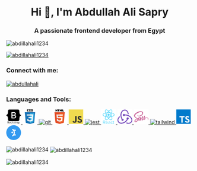 <h1 align="center">Hi 👋, I'm Abdullah Ali Sapry</h1>
<h3 align="center">A passionate frontend developer from Egypt</h3>

<p align="left"> <img src="https://komarev.com/ghpvc/?username=abdillahali1234&label=Profile%20views&color=0e75b6&style=flat" alt="abdillahali1234" /> </p>

<p align="left"> <a href="https://github.com/ryo-ma/github-profile-trophy"><img src="https://github-profile-trophy.vercel.app/?username=abdillahali1234" alt="abdillahali1234" /></a> </p>

<h3 align="left">Connect with me:</h3>
<p align="left">
<a href="https://fb.com/abdullahali" target="blank"><img align="center" src="https://raw.githubusercontent.com/rahuldkjain/github-profile-readme-generator/master/src/images/icons/Social/facebook.svg" alt="abdullahali" height="30" width="40" /></a>
</p>

<h3 align="left">Languages and Tools:</h3>
<p align="left"> <a href="https://getbootstrap.com" target="_blank" rel="noreferrer"> <img src="https://raw.githubusercontent.com/devicons/devicon/master/icons/bootstrap/bootstrap-plain-wordmark.svg" alt="bootstrap" width="40" height="40"/> </a> <a href="https://www.w3schools.com/css/" target="_blank" rel="noreferrer"> <img src="https://raw.githubusercontent.com/devicons/devicon/master/icons/css3/css3-original-wordmark.svg" alt="css3" width="40" height="40"/> </a> <a href="https://git-scm.com/" target="_blank" rel="noreferrer"> <img src="https://www.vectorlogo.zone/logos/git-scm/git-scm-icon.svg" alt="git" width="40" height="40"/> </a> <a href="https://www.w3.org/html/" target="_blank" rel="noreferrer"> <img src="https://raw.githubusercontent.com/devicons/devicon/master/icons/html5/html5-original-wordmark.svg" alt="html5" width="40" height="40"/> </a> <a href="https://developer.mozilla.org/en-US/docs/Web/JavaScript" target="_blank" rel="noreferrer"> <img src="https://raw.githubusercontent.com/devicons/devicon/master/icons/javascript/javascript-original.svg" alt="javascript" width="40" height="40"/> </a> <a href="https://jestjs.io" target="_blank" rel="noreferrer"> <img src="https://www.vectorlogo.zone/logos/jestjsio/jestjsio-icon.svg" alt="jest" width="40" height="40"/> </a> <a href="https://reactjs.org/" target="_blank" rel="noreferrer"> <img src="https://raw.githubusercontent.com/devicons/devicon/master/icons/react/react-original-wordmark.svg" alt="react" width="40" height="40"/> </a> <a href="https://redux.js.org" target="_blank" rel="noreferrer"> <img src="https://raw.githubusercontent.com/devicons/devicon/master/icons/redux/redux-original.svg" alt="redux" width="40" height="40"/> </a> <a href="https://sass-lang.com" target="_blank" rel="noreferrer"> <img src="https://raw.githubusercontent.com/devicons/devicon/master/icons/sass/sass-original.svg" alt="sass" width="40" height="40"/> </a> <a href="https://tailwindcss.com/" target="_blank" rel="noreferrer"> <img src="https://www.vectorlogo.zone/logos/tailwindcss/tailwindcss-icon.svg" alt="tailwind" width="40" height="40"/> </a> <a href="https://www.typescriptlang.org/" target="_blank" rel="noreferrer"> <img src="https://raw.githubusercontent.com/devicons/devicon/master/icons/typescript/typescript-original.svg" alt="typescript" width="40" height="40"/> </a>
         <a href="https://mantine.dev/" target="_blank" rel="noreferrer"><svg xmlns="http://www.w3.org/2000/svg" width="40" height="40" viewBox="0 0 256 258"><path fill="#339AF0" d="M256 128.661C256 57.604 198.693 0 128.002 0C57.307 0 0 57.604 0 128.661c0 71.056 57.307 128.662 128 128.662s128-57.606 128-128.662Z"/><path fill="#FFF" d="M110.576 64.111a9.707 9.707 0 0 1 7.227 1.82a79.107 79.107 0 0 1 11.68 10.685l.874.993h27.61c5.384 0 9.744 4.374 9.744 9.777c0 5.283-4.176 9.583-9.388 9.771l-.357.007h-15.25a77.617 77.617 0 0 1 6.426 31.087a77.617 77.617 0 0 1-5.979 30.03l-.448 1.054h15.242c5.386 0 9.747 4.376 9.747 9.778c0 5.282-4.178 9.584-9.39 9.772l-.357.007H130.34a79.11 79.11 0 0 1-12.546 11.666a9.715 9.715 0 0 1-13.63-2.027a9.805 9.805 0 0 1-1.623-3.451a9.805 9.805 0 0 1 1.096-7.409a9.696 9.696 0 0 1 2.551-2.82c14.91-11.107 23.469-28.09 23.469-46.602c0-18.511-8.56-35.494-23.469-46.602a9.693 9.693 0 0 1-2.554-2.82a9.842 9.842 0 0 1 .287-10.521l.243-.346a9.813 9.813 0 0 1 6.411-3.849Zm-1.755 47.41a14.435 14.435 0 0 1 4.728 3.258a14.62 14.62 0 0 1 3.105 4.857a14.745 14.745 0 0 1 .995 5.696a14.68 14.68 0 0 1-4.35 10.096a14.356 14.356 0 0 1-10.084 4.152a14.356 14.356 0 0 1-10.088-4.152a14.68 14.68 0 0 1-4.349-10.096a14.748 14.748 0 0 1 .998-5.696a14.62 14.62 0 0 1 3.105-4.857a14.434 14.434 0 0 1 4.726-3.257a14.303 14.303 0 0 1 11.214 0Z"/></svg> </a>

 </p>

<p><img align="left" src="https://github-readme-stats.vercel.app/api/top-langs?username=abdillahali1234&show_icons=true&locale=en&layout=compact" alt="abdillahali1234" /></p>

<p>&nbsp;<img align="center" src="https://github-readme-stats.vercel.app/api?username=abdillahali1234&show_icons=true&locale=en" alt="abdillahali1234" /></p>

<p><img align="center" src="https://github-readme-streak-stats.herokuapp.com/?user=abdillahali1234&" alt="abdillahali1234" /></p>
